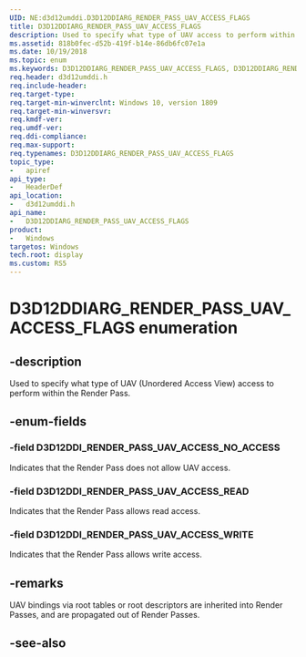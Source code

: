 ```yaml
---
UID: NE:d3d12umddi.D3D12DDIARG_RENDER_PASS_UAV_ACCESS_FLAGS
title: D3D12DDIARG_RENDER_PASS_UAV_ACCESS_FLAGS
description: Used to specify what type of UAV access to perform within the Render Pass.
ms.assetid: 818b0fec-d52b-419f-b14e-86db6fc07e1a
ms.date: 10/19/2018
ms.topic: enum
ms.keywords: D3D12DDIARG_RENDER_PASS_UAV_ACCESS_FLAGS, D3D12DDIARG_RENDER_PASS_UAV_ACCESS_FLAGS, 
req.header: d3d12umddi.h
req.include-header:
req.target-type:
req.target-min-winverclnt: Windows 10, version 1809
req.target-min-winversvr:
req.kmdf-ver:
req.umdf-ver:
req.ddi-compliance:
req.max-support:
req.typenames: D3D12DDIARG_RENDER_PASS_UAV_ACCESS_FLAGS
topic_type: 
-	apiref
api_type: 
-	HeaderDef
api_location: 
-	d3d12umddi.h
api_name: 
-	D3D12DDIARG_RENDER_PASS_UAV_ACCESS_FLAGS
product:
-	Windows
targetos: Windows
tech.root: display
ms.custom: RS5
---
```


# D3D12DDIARG_RENDER_PASS_UAV_ACCESS_FLAGS enumeration

## -description

Used to specify what type of UAV (Unordered Access View) access to perform within the Render Pass.

## -enum-fields

### -field D3D12DDI_RENDER_PASS_UAV_ACCESS_NO_ACCESS

Indicates that the Render Pass does not allow UAV access.

### -field D3D12DDI_RENDER_PASS_UAV_ACCESS_READ

Indicates that the Render Pass allows read access.

### -field D3D12DDI_RENDER_PASS_UAV_ACCESS_WRITE

Indicates that the Render Pass allows write access.

## -remarks

UAV bindings via root tables or root descriptors are inherited into Render Passes, and are propagated out of Render Passes.

## -see-also
